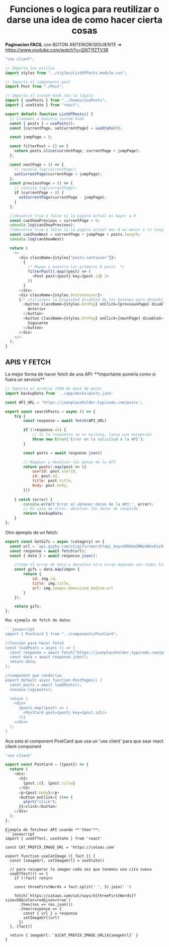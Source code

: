 <h1 align="center"> Funciones o logica para reutilizar o darse una idea de como hacer cierta cosas </h1>

**Paginacion FACIL** con BOTON ANTERIOR/SIGUIENTE => https://www.youtube.com/watch?v=Q9jT1fZTV38

```javascript
"use client";

// Importa los estilos
import styles from "../styles/ListOfPosts.module.css";

// Importa el componente post
import Post from "./Post";

// Importa el custom hook con la lógica
import { usePosts } from "../hooks/usePosts";
import { useState } from "react";

export default function ListOfPosts() {
  // Llamamos a nuestro custom hook
  const { posts } = usePosts();
  const [currentPage, setCurrentPage] = useState(0);

  const jumpPage = 8;

  const filterPost = () => {
    return posts.slice(currentPage, currentPage + jumpPage);
  };

  const nextPage = () => {
    // console.log(currentPage);
    setCurrentPage(currentPage + jumpPage);
  };
  const previousPage = () => {
    // console.log(currentPage);
    if (currentPage > 0) {
      setCurrentPage(currentPage - jumpPage);
    }
  };

  //devuelve true o false si la pagina actual es mayor a 0
  const canShowPrevious = currentPage > 0;
  console.log(canShowPrevious);
  //devuelve true o false si la pagina actual mas 8 es menor a la longitud de los posts (son 100)
  const canShowNext = currentPage + jumpPage < posts.length;   
  console.log(canShowNext)

  return (
    <>
      <div className={styles["posts-container"]}>
        {
          /* Mapea y muestra los primeros 8 posts  */
          filterPost().map((post) => (
            <Post post={post} key={post.id} />
          ))
        }
      </div>
      <div className={styles.btnContainer}>
      {/* utilizamos la propiedad disabled de los botones para deshabilitarlos cuando estas variables sean false. De esta manera, los botones solo estarán habilitados cuando sea posible navegar entre las páginas de posts. */}
        <button className={styles.btnPag} onClick={previousPage} disabled={!canShowPrevious}>
          Anterior
        </button>
        <button className={styles.btnPag} onClick={nextPage} disabled={!canShowNext}>
          Siguiente
        </button>
      </div>
    </>
  );
}
```
<h2>APIS Y FETCH</h2>
La mejor forma de hacer fetch de una API: **importante ponerla como si fuera un servicio**

```javascript
// Importa el archivo JSON de mock de posts
import backupData from '../app/mocks/posts.json'

const API_URL = 'https://jsonplaceholder.typicode.com/posts';

export const searchPosts = async () => {
    try {
        const response = await fetch(API_URL)

        if (!response.ok) {
            // Si la respuesta no es exitosa, lanza una excepción
            throw new Error('Error en la solicitud a la API');
        }

        const posts = await response.json()

        // Mappear y devolver los datos de la API
        return posts?.map(post => ({
            userId: post.userId,
            id: post.id,
            title: post.title,
            body: post.body,
        }))
        
    } catch (error) {
        console.error('Error al obtener datos de la API:', error);
        // En caso de error, devolver los datos de respaldo
        return backupData;
    }
};
```
Otro ejemplo de un fetch: 
```javascript
export const GetGifs = async (category) => {
  const url = `api.giphy.com/v1/gifs/search?api_key=S0OH4a2MNzA8Us61z9sgOtDjJJldhuNX&q=${category}&limit=20`;
  const response = await fetch(url);
  const { data } = await response.json();

    //toma el array de data y devuelve otro array mapeado con todos los objetos adentro
    const gifs = data.map(img=> {
        return {
            id: img.id,
            title: img.title,
            url: img.images.downsized_medium.url
        }
    });

    return gifs;
};

Mas ejemplo de fetch de datos

```javascript
import { PostCard } from "../components/PostCard";

//funcion para hacer fetch
const loadPosts = async () => {
  const response = await fetch("https://jsonplaceholder.typicode.com/posts");
  const data = await response.json();
  return data;
};

//component que renderiza
export default async function PostPages() {
  const posts = await loadPosts();
  console.log(posts);

  return (
    <div>
      {posts.map((post) => (
        <PostCard post={post} key={post.id}/>
      ))}
    </div>
  );
}

```
Aca esta el component PostCard que usa un 'use client' para que sear react client component

```javascript
'use client'

export const PostCard = ({post}) => {
  return (
    <div>
      <h3>
        {post.id}. {post.title}
      </h3>
      <p>{post.body}</p>
      <button onClick={ ()=> {
        alert("click");
      }}>click</button>
    </div>
  );
};
```




```
Ejemplo de fetchear API usando **'then'**:
```javascript
import { useEffect, useState } from 'react'

const CAT_PREFIX_IMAGE_URL = 'https://cataas.com'

export function useCatImage ({ fact }) {
  const [imageUrl, setImageUrl] = useState()

  // para recuperar la imagen cada vez que tenemos una cita nueva
  useEffect(() => {
    if (!fact) return

    const threeFirstWords = fact.split(' ', 3).join(' ')

    fetch(`https://cataas.com/cat/says/${threeFirstWords}?size=50&color=red&json=true`)
      .then(res => res.json())
      .then(response => {
        const { url } = response
        setImageUrl(url)
      })
  }, [fact])

  return { imageUrl: `${CAT_PREFIX_IMAGE_URL}${imageUrl}` }
}
```



